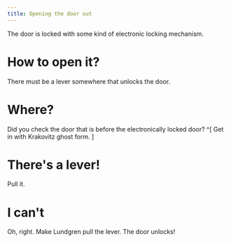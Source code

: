 ```yaml
---
title: Opening the door out
---
```


The door is locked with some kind of electronic locking mechanism.

# How to open it?
There must be a lever somewhere that unlocks the door.

# Where?
Did you check the door that is before the electronically locked door? ^[ Get in with Krakovitz ghost form. ]

# There's a lever!
Pull it. 

# I can't
Oh, right. Make Lundgren pull the lever. The door unlocks!
